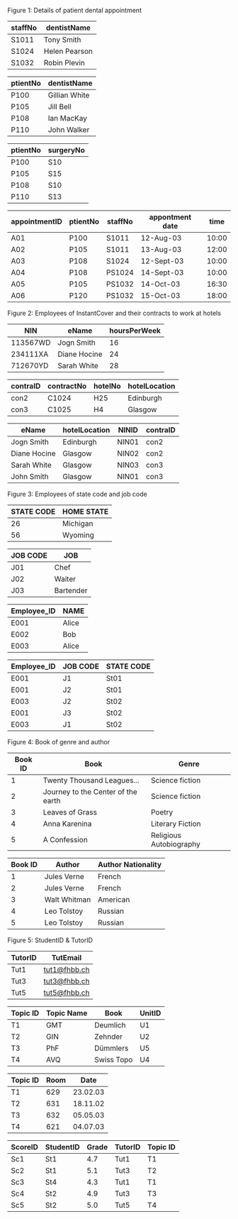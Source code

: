Figure 1: Details of patient dental appointment

| staffNo | dentistName   |
| ------- | ------------- |
| S1011   | Tony Smith    |
| S1024   | Helen Pearson |
| S1032   | Robin Plevin  |

| ptientNo | dentistName   |
| -------- | ------------- |
| P100     | Gillian White |
| P105     | Jill Bell     |
| P108     | Ian MacKay    |
| P110     | John Walker   |

| ptientNo | surgeryNo |
| -------- | --------- |
| P100     | S10       |
| P105     | S15       |
| P108     | S10       |
| P110     | S13       |

| appointmentID | ptientNo | staffNo | appontment date | time  |
| ------------- | -------- | ------- | --------------- | ----- |
| A01           | P100     | S1011   | 12-Aug-03       | 10:00 |
| A02           | P105     | S1011   | 13-Aug-03       | 12:00 |
| A03           | P108     | S1024   | 12-Sept-03      | 10:00 |
| A04           | P108     | PS1024  | 14-Sept-03      | 10:00 |
| A05           | P105     | PS1032  | 14-Oct-03       | 16:30 |
| A06           | P120     | PS1032  | 15-Oct-03       | 18:00 |

Figure 2: Employees of InstantCover and their contracts to work at hotels

| NIN      | eName        | hoursPerWeek |
| -------- | ------------ | ------------ |
| 113567WD | Jogn Smith   | 16           |
| 234111XA | Diane Hocine | 24           |
| 712670YD | Sarah White  | 28           |

| contraID | contractNo | hotelNo | hotelLocation |
| -------- | ---------- | ------- | ------------- |
| con2     | C1024      | H25     | Edinburgh     |
| con3     | C1025      | H4      | Glasgow       |

| eName        | hotelLocation | NINID | contraID |
| ------------ | ------------- | ----- | -------- |
| Jogn Smith   | Edinburgh     | NIN01 | con2     |
| Diane Hocine | Glasgow       | NIN02 | con2     |
| Sarah White  | Glasgow       | NIN03 | con3     |
| John Smith   | Glasgow       | NIN01 | con3     |

Figure 3: Employees of state code and job code

| STATE CODE | HOME STATE |
| ---------- | ---------- |
| 26         | Michigan   |
| 56         | Wyoming    |

| JOB CODE | JOB       |
| -------- | --------- |
| J01      | Chef      |
| J02      | Waiter    |
| J03      | Bartender |

| Employee_ID | NAME  |
| ----------- | ----- |
| E001        | Alice |
| E002        | Bob   |
| E003        | Alice |

| Employee_ID | JOB CODE | STATE CODE |
| ----------- | -------- | ---------- |
| E001        | J1       | St01       |
| E001        | J2       | St01       |
| E003        | J2       | St02       |
| E001        | J3       | St02       |
| E003        | J1       | St02       |

Figure 4: Book of genre and author

| Book ID | Book                               | Genre                   |
| ------- | ---------------------------------- | ----------------------- |
| 1       | Twenty Thousand Leagues...         | Science fiction         |
| 2       | Journey to the Center of the earth | Science fiction         |
| 3       | Leaves of Grass                    | Poetry                  |
| 4       | Anna Karenina                      | Literary Fiction        |
| 5       | A Confession                       | Religious Autobiography |

| Book ID | Author       | Author Nationality |
| ------- | ------------ | ------------------ |
| 1       | Jules Verne  | French             |
| 2       | Jules Verne  | French             |
| 3       | Walt Whitman | American           |
| 4       | Leo Tolstoy  | Russian            |
| 5       | Leo Tolstoy  | Russian            |

Figure 5: StudentID & TutorID

| TutorID | TutEmail     |
| ------- | ------------ |
| Tut1    | tut1@fhbb.ch |
| Tut3    | tut3@fhbb.ch |
| Tut5    | tut5@fhbb.ch |

| Topic ID | Topic Name | Book       | UnitID |
| -------- | ---------- | ---------- | ------ |
| T1       | GMT        | Deumlich   | U1     |
| T2       | GIN        | Zehnder    | U2     |
| T3       | PhF        | Dümmlers   | U5     |
| T4       | AVQ        | Swiss Topo | U4     |

| Topic ID | Room | Date     |
| -------- | ---- | -------- |
| T1       | 629  | 23.02.03 |
| T2       | 631  | 18.11.02 |
| T3       | 632  | 05.05.03 |
| T4       | 621  | 04.07.03 |

| ScoreID | StudentID | Grade | TutorID | Topic ID |
| ------- | --------- | ----- | ------- | -------- |
| Sc1     | St1       | 4.7   | Tut1    | T1       |
| Sc2     | St1       | 5.1   | Tut3    | T2       |
| Sc3     | St4       | 4.3   | Tut1    | T1       |
| Sc4     | St2       | 4.9   | Tut3    | T3       |
| Sc5     | St2       | 5.0   | Tut5    | T4       |

